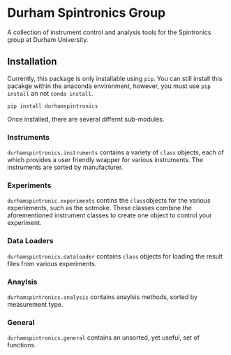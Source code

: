 # Durham Spintronics Group
A collection of instrument control and analysis tools for the Spintronics group at Durham University.

## Installation
Currently, this package is only installable using ```pip```. You can still install this pacakge within the anaconda environment, however, you must use ```pip install``` an not ```conda install```.
```
pip install durhamspintronics
```
Once installed, there are several differnt sub-modules.

### Instruments
```durhamspintronics.instruments``` contains a variety of ```class``` objects, each of which provides a user friendly wrapper for various instruments. The instruments are sorted by manufacturer.

### Experiments
```durhamspintronic.experiments``` contins the ```class```objects for the various experiements, such as the sotmoke. These classes combine the aforementioned instrument classes to create one object to control your experiment.

### Data Loaders
```durhamspintronics.dataloader``` contains ```class``` objects for loading the result files from various experiments.

### Anaylsis
```durhamspintronics.analysis``` contains anaylsis methods, sorted by measurement type.

### General
```durhamspintronics.general``` contains an unsorted, yet useful, set of functions.
